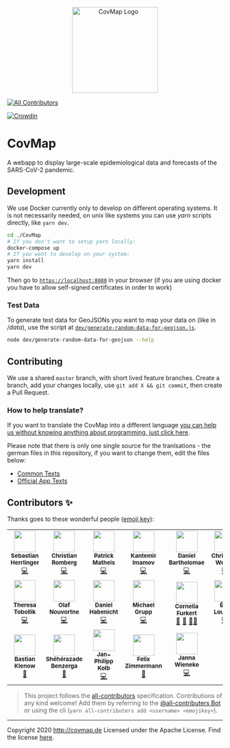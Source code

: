 <div align="center" >
  <a href="https://covmap.de">
    <img style="height: 200px; width: auto;" src="https://github.com/CovOpen/CovMapper/raw/master/static/images/logo.png" alt="CovMap Logo">
  </a>
</div>

<!-- prettier-ignore-start -->
<!-- ALL-CONTRIBUTORS-BADGE:START - Do not remove or modify this section -->
[![All Contributors](https://img.shields.io/badge/all_contributors-19-orange.svg?style=flat-square)](#contributors)
<!-- ALL-CONTRIBUTORS-BADGE:END -->
[![Crowdin](https://badges.crowdin.net/e/16ae8d16b81da30a3d782733464f3da2/localized.svg)](https://wevsvirushack.crowdin.com/covmap)
<!-- prettier-ignore-end -->


# CovMap

A webapp to display large-scale epidemiological data and forecasts of the SARS-CoV-2 pandemic.

## Development

We use Docker currently only to develop on different operating systems.
It is not necessarily needed, on unix like systems you can use _yarn_ scripts directly, like `yarn dev`.

```bash
cd ./CovMap
# If you don't want to setup yarn locally:
docker-compose up
# If you want to develop on your system:
yarn install
yarn dev
```

Then go to [`https://localhost:8080`](https://localhost:8080) in your browser (if you are using docker you have to allow self-signed certificates in order to work)

### Test Data

To generate test data for GeoJSONs you want to map your data on (like in _/data_), use the script at [`dev/generate-random-data-for-geojson.js`](./dev/generate-random-data-for-geojson.js).

```bash
node dev/generate-random-data-for-geojson --help
```

## Contributing

We use a shared `master` branch, with short lived feature branches. Create a branch, add your changes locally, use `git add X && git commit`, then create a Pull Request.

### How to help translate?

If you want to translate the CovMap into a different language [you can help us without knowing anything about programming, just click here](https://wevsvirushack.crowdin.com/covmap).

Please note that there is only one single source for the tranlsations - the german files in this repository, if you want to change them, edit the files below:

- [Common Texts](https://github.com/CovOpen/CovMapper/blob/master/static/locales/de/common.json)
- [Official App Texts](https://github.com/CovOpen/CovMapper/blob/master/apps/official/static/locales/de/translation.json)

## Contributors ✨

Thanks goes to these wonderful people ([emoji key](https://allcontributors.org/docs/en/emoji-key)):

<!-- ALL-CONTRIBUTORS-LIST:START - Do not remove or modify this section -->
<!-- prettier-ignore-start -->
<!-- markdownlint-disable -->
<table>
  <tr>
    <td align="center"><a href="https://github.com/kommander"><img src="https://avatars2.githubusercontent.com/u/335157?v=4?s=50" width="50px;" alt=""/><br /><sub><b>Sebastian Herrlinger</b></sub></a><br /><a href="https://github.com/CovOpen/CovMapper/commits?author=kommander" title="Code">💻</a></td>
    <td align="center"><a href="https://github.com/ChristianRomberg"><img src="https://avatars0.githubusercontent.com/u/25772118?v=4?s=50" width="50px;" alt=""/><br /><sub><b>Christian Romberg</b></sub></a><br /><a href="https://github.com/CovOpen/CovMapper/commits?author=ChristianRomberg" title="Code">💻</a></td>
    <td align="center"><a href="https://github.com/m-pa"><img src="https://avatars0.githubusercontent.com/u/790655?v=4?s=50" width="50px;" alt=""/><br /><sub><b>Patrick Matheis</b></sub></a><br /><a href="https://github.com/CovOpen/CovMapper/commits?author=m-pa" title="Code">💻</a></td>
    <td align="center"><a href="https://kantimam.org/"><img src="https://avatars2.githubusercontent.com/u/24353308?v=4?s=50" width="50px;" alt=""/><br /><sub><b>Kantemir Imamov</b></sub></a><br /><a href="https://github.com/CovOpen/CovMapper/commits?author=kantimam" title="Code">💻</a></td>
    <td align="center"><a href="https://startup-cto.net/"><img src="https://avatars2.githubusercontent.com/u/3396992?v=4?s=50" width="50px;" alt=""/><br /><sub><b>Daniel Bartholomae</b></sub></a><br /><a href="https://github.com/CovOpen/CovMapper/commits?author=dbartholomae" title="Code">💻</a></td>
    <td align="center"><a href="https://github.com/ChristophWersal"><img src="https://avatars0.githubusercontent.com/u/45358216?v=4?s=50" width="50px;" alt=""/><br /><sub><b>Christoph Wersal</b></sub></a><br /><a href="https://github.com/CovOpen/CovMapper/commits?author=ChristophWersal" title="Code">💻</a></td>
    <td align="center"><a href="https://github.com/weltenwort"><img src="https://avatars3.githubusercontent.com/u/973741?v=4?s=50" width="50px;" alt=""/><br /><sub><b>Felix Stürmer</b></sub></a><br /><a href="https://github.com/CovOpen/CovMapper/commits?author=weltenwort" title="Code">💻</a></td>
  </tr>
  <tr>
    <td align="center"><a href="https://github.com/ttobollik"><img src="https://avatars3.githubusercontent.com/u/6298068?v=4?s=50" width="50px;" alt=""/><br /><sub><b>Theresa Tobollik</b></sub></a><br /><a href="https://github.com/CovOpen/CovMapper/commits?author=ttobollik" title="Code">💻</a></td>
    <td align="center"><a href="https://github.com/onouv"><img src="https://avatars2.githubusercontent.com/u/30532561?v=4?s=50" width="50px;" alt=""/><br /><sub><b>Olaf Nouvortne</b></sub></a><br /><a href="https://github.com/CovOpen/CovMapper/commits?author=onouv" title="Code">💻</a></td>
    <td align="center"><a href="https://danielhabenicht.github.io/"><img src="https://avatars3.githubusercontent.com/u/13590797?v=4?s=50" width="50px;" alt=""/><br /><sub><b>Daniel Habenicht</b></sub></a><br /><a href="https://github.com/CovOpen/CovMapper/commits?author=DanielHabenicht" title="Code">💻</a></td>
    <td align="center"><a href="https://www.linkedin.com/in/mgrupp/"><img src="https://avataaars.io/?avatarStyle=Circle&topType=ShortHairDreads02&accessoriesType=Blank&hairColor=BrownDark&facialHairType=BeardLight&facialHairColor=BrownDark&clotheType=CollarSweater&clotheColor=Black&eyeType=Default&eyebrowType=Default&mouthType=Twinkle&skinColor=Light?s=50" width="50px;" alt=""/><br /><sub><b>Michael Grupp</b></sub></a><br /><a href="https://github.com/CovOpen/CovMapper/commits?author=" title="Code">💻</a></td>
    <td align="center"><a href="mailto:cornelia.furkert@googlemail.com"><img src="https://avatars3.githubusercontent.com/u/73227216?v=4?s=50" width="50px;" alt=""/><br /><sub><b>Cornelia Furkert</b></sub></a><br /><a href="#design-zwischenmoment" title="Design">🎨</a> <a href="#userTesting-zwischenmoment" title="User Testing">📓</a> <a href="#mentoring-zwischenmoment" title="Mentoring">🧑‍🏫</a></td>
    <td align="center"><a href="https://www.louvard.de/CommitNRun/"><img src="https://avatars2.githubusercontent.com/u/9567496?v=4?s=50" width="50px;" alt=""/><br /><sub><b>Éric Louvard</b></sub></a><br /><a href="https://github.com/CovOpen/CovMapper/commits?author=cnrun" title="Code">💻</a></td>
    <td align="center"><a href="http://www.manuel-blechschmidt.de/"><img src="https://avatars3.githubusercontent.com/u/457641?v=4?s=50" width="50px;" alt=""/><br /><sub><b>Manuel Blechschmidt</b></sub></a><br /><a href="https://github.com/CovOpen/CovMapper/commits?author=ManuelB" title="Code">💻</a></td>
  </tr>
  <tr>
    <td align="center"><a href="https://github.com/baskle"><img src="https://avatars1.githubusercontent.com/u/53707554?v=4?s=50" width="50px;" alt=""/><br /><sub><b>Bastian Klenow</b></sub></a><br /><a href="#design-baskle" title="Design">🎨</a></td>
    <td align="center"><a href="https://github.com/sheraben"><img src="https://avatars3.githubusercontent.com/u/62461103?v=4?s=50" width="50px;" alt=""/><br /><sub><b>Shéhérazade Benzerga</b></sub></a><br /><a href="#business-sheraben" title="Business development">💼</a></td>
    <td align="center"><a href="https://japhilko.github.io/mywebsite/"><img src="https://avatars1.githubusercontent.com/u/7593396?v=4?s=50" width="50px;" alt=""/><br /><sub><b>Jan-Philipp Kolb</b></sub></a><br /><a href="https://github.com/CovOpen/CovMapper/commits?author=Japhilko" title="Code">💻</a></td>
    <td align="center"><a href="https://github.com/undheitergehts"><img src="https://avatars3.githubusercontent.com/u/73689859?v=4?s=50" width="50px;" alt=""/><br /><sub><b>Felix Zimmermann</b></sub></a><br /><a href="#design-undheitergehts" title="Design">🎨</a></td>
    <td align="center"><a href="https://github.com/jnnwnk"><img src="https://avatars2.githubusercontent.com/u/10629407?v=4?s=50" width="50px;" alt=""/><br /><sub><b>Janna Wieneke</b></sub></a><br /><a href="https://github.com/CovOpen/CovMapper/commits?author=jnnwnk" title="Code">💻</a></td>
  </tr>
</table>

<!-- markdownlint-restore -->
<!-- prettier-ignore-end -->

<!-- ALL-CONTRIBUTORS-LIST:END -->

> This project follows the [all-contributors](https://github.com/all-contributors/all-contributors) specification. Contributions of any kind welcome! Add them by referring to the [@all-contributers Bot](https://allcontributors.org/docs/en/bot/usage) or using the cli (`yarn all-contributers add <username> <emojikey>`).

---

Copyright 2020 http://covmap.de Licensed under the Apache License. Find the license [here](./LICENSE).
